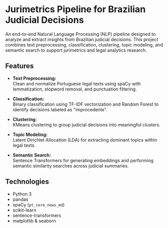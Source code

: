 # Jurimetrics Pipeline for Brazilian Judicial Decisions

An end-to-end Natural Language Processing (NLP) pipeline designed to analyze and extract insights from Brazilian judicial decisions. This project combines text preprocessing, classification, clustering, topic modeling, and semantic search to support jurimetrics and legal analytics research.

## Features

- **Text Preprocessing:**  
  Clean and normalize Portuguese legal texts using spaCy with lemmatization, stopword removal, and punctuation filtering.

- **Classification:**  
  Binary classification using TF-IDF vectorization and Random Forest to identify decisions labeled as "improcedente".

- **Clustering:**  
  KMeans clustering to group judicial decisions into meaningful clusters.

- **Topic Modeling:**  
  Latent Dirichlet Allocation (LDA) for extracting dominant topics within legal texts.

- **Semantic Search:**  
  Sentence Transformers for generating embeddings and performing semantic similarity searches across judicial summaries.

## Technologies

- Python 3  
- pandas  
- spaCy (`pt_core_news_md`)  
- scikit-learn  
- sentence-transformers  
- matplotlib & seaborn
